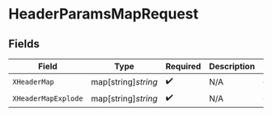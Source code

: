 # HeaderParamsMapRequest


## Fields

| Field                             | Type                              | Required                          | Description                       | Example                           |
| --------------------------------- | --------------------------------- | --------------------------------- | --------------------------------- | --------------------------------- |
| `XHeaderMap`                      | map[string]*string*               | :heavy_check_mark:                | N/A                               | {"key1":"value1","key2":"value2"} |
| `XHeaderMapExplode`               | map[string]*string*               | :heavy_check_mark:                | N/A                               | {"test1":"val1","test2":"val2"}   |